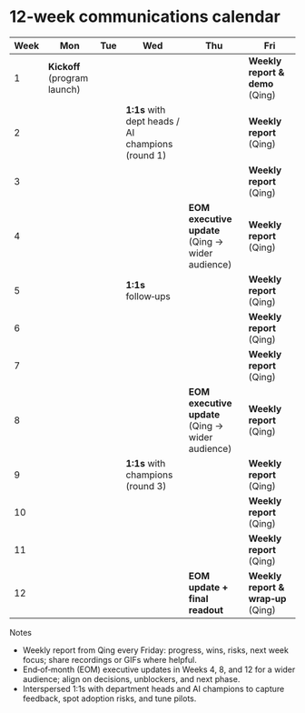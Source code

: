 # 12‑week communications calendar

| Week | Mon | Tue | Wed | Thu | Fri |
|------|-----|-----|-----|-----|-----|
| 1 | **Kickoff** (program launch) |  |  |  | **Weekly report & demo** (Qing) |
| 2 |  |  | **1:1s** with dept heads / AI champions (round 1) |  | **Weekly report** (Qing) |
| 3 |  |  |  |  | **Weekly report** (Qing) |
| 4 |  |  |  | **EOM executive update** (Qing → wider audience) | **Weekly report** (Qing) |
| 5 |  |  | **1:1s** follow‑ups |  | **Weekly report** (Qing) |
| 6 |  |  |  |  | **Weekly report** (Qing) |
| 7 |  |  |  |  | **Weekly report** (Qing) |
| 8 |  |  |  | **EOM executive update** (Qing → wider audience) | **Weekly report** (Qing) |
| 9 |  |  | **1:1s** with champions (round 3) |  | **Weekly report** (Qing) |
| 10 |  |  |  |  | **Weekly report** (Qing) |
| 11 |  |  |  |  | **Weekly report** (Qing) |
| 12 |  |  |  | **EOM update + final readout** | **Weekly report & wrap‑up** (Qing) |

Notes
- Weekly report from Qing every Friday: progress, wins, risks, next week focus; share recordings or GIFs where helpful.
- End‑of‑month (EOM) executive updates in Weeks 4, 8, and 12 for a wider audience; align on decisions, unblockers, and next phase.
- Interspersed 1:1s with department heads and AI champions to capture feedback, spot adoption risks, and tune pilots.

